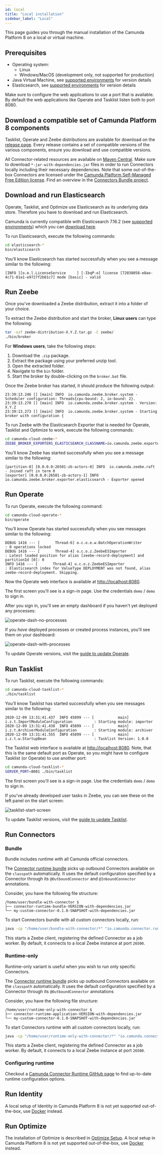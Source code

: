 ```yaml
---
id: local
title: "Local installation"
sidebar_label: "Local"
---
```


This page guides you through the manual installation of the Camunda Platform 8 on a local or virtual machine.

## Prerequisites

- Operating system:
  - Linux
  - Windows/MacOS (development only, not supported for production)
- Java Virtual Machine, see [supported environments](/docs/reference/supported-environments/) for version details
- Elasticsearch, see [supported environments](/docs/reference/supported-environments/) for version details

Make sure to configure the web applications to use a port that is available. By default the web applications like Operate and Tasklist listen both to port 8080.

## Download a compatible set of Camunda Platform 8 components

Tasklist, Operate and Zeebe distributions are available for download on the [release page](https://github.com/camunda/zeebe/releases). Every release contains a set of compatible versions of the various components, ensure you download and use compatible versions.

All Connector-related resources are available on [Maven Central](https://search.maven.org/search?q=g:io.camunda.connector). Make sure to download `*-jar-with-dependencies.jar` files in order to run Connectors locally including their necessary dependencies.
Note that some out-of-the-box Connectors are licensed under the [Camunda Platform Self-Managed Free Edition license](https://camunda.com/legal/terms/cloud-terms-and-conditions/camunda-cloud-self-managed-free-edition-terms/).
Find an overview in the [Connectors Bundle project](https://github.com/camunda/connectors-bundle).

## Download and run Elasticsearch

Operate, Tasklist, and Optimize use Elasticsearch as its underlying data store. Therefore you have to download and run Elasticsearch.

Camunda is currently compatible with Elasticsearch 7.16.2 (see [supported environments](/docs/reference/supported-environments/)) which you can [download here](https://www.elastic.co/downloads/past-releases/elasticsearch-7-16-2).

To run Elasticsearch, execute the following commands:

```bash
cd elasticsearch-*
bin/elasticearch
```

You’ll know Elasticsearch has started successfully when you see a message similar to the following:

```log
[INFO ][o.e.l.LicenseService     ] [-IbqP-o] license [72038058-e8ae-4c71-81a1-e9727f2b81c7] mode [basic] - valid
```

## Run Zeebe

Once you've downloaded a Zeebe distribution, extract it into a folder of your choice.

To extract the Zeebe distribution and start the broker, **Linux users** can type the following:

```bash
tar -xzf zeebe-distribution-X.Y.Z.tar.gz -C zeebe/
./bin/broker
```

For **Windows users**, take the following steps:

1. Download the `.zip` package.
2. Extract the package using your preferred unzip tool.
3. Open the extracted folder.
4. Navigate to the `bin` folder.
5. Start the broker by double-clicking on the `broker.bat` file.

Once the Zeebe broker has started, it should produce the following output:

```log
23:39:13.246 [] [main] INFO  io.camunda.zeebe.broker.system - Scheduler configuration: Threads{cpu-bound: 2, io-bound: 2}.
23:39:13.270 [] [main] INFO  io.camunda.zeebe.broker.system - Version: X.Y.Z
23:39:13.273 [] [main] INFO  io.camunda.zeebe.broker.system - Starting broker with configuration {
```

To run Zeebe with the Elasticsearch Exporter that is needed for Operate, Tasklist and Optimize to work, execute the following commands:

```bash
cd camunda-cloud-zeebe-*
ZEEBE_BROKER_EXPORTERS_ELASTICSEARCH_CLASSNAME=io.camunda.zeebe.exporter.ElasticsearchExporter ./bin/broker
```

You’ll know Zeebe has started successfully when you see a message similar to the following:

```log
[partition-0] [0.0.0.0:26501-zb-actors-0] INFO  io.camunda.zeebe.raft - Joined raft in term 0
[exporter] [0.0.0.0:26501-zb-actors-1] INFO  io.camunda.zeebe.broker.exporter.elasticsearch - Exporter opened
```

## Run Operate

To run Operate, execute the following command:

```bash
cd camunda-cloud-operate-*
bin/operate
```

You’ll know Operate has started successfully when you see messages similar to the following:

```log
DEBUG 1416 --- [       Thread-6] o.c.o.e.w.BatchOperationWriter           : 0 operations locked
DEBUG 1416 --- [       Thread-4] o.c.o.z.ZeebeESImporter                  : Latest loaded position for alias [zeebe-record-deployment] and partitionId [0]: 0
INFO 1416 --- [       Thread-4] o.c.o.z.ZeebeESImporter                  : Elasticsearch index for ValueType DEPLOYMENT was not found, alias zeebe-record-deployment. Skipping.
```

Now the Operate web interface is available at [http://localhost:8080](http://localhost:8080).

The first screen you'll see is a sign-in page. Use the credentials `demo` / `demo` to sign in.

After you sign in, you'll see an empty dashboard if you haven't yet deployed any processes:

![operate-dash-no-processes](assets/operate-dashboard-no-processes_light.png)

If you _have_ deployed processes or created process instances, you'll see them on your dashboard:

![operate-dash-with-processes](assets/operate-introduction_light.png)

To update Operate versions, visit the [guide to update Operate](../../components/operate/userguide/updating-operate.md).

## Run Tasklist

To run Tasklist, execute the following commands:

```bash
cd camunda-cloud-tasklist-*
./bin/tasklist
```

You’ll know Tasklist has started successfully when you see messages similar to the following:

```log
2020-12-09 13:31:41.437  INFO 45899 --- [           main] i.z.t.ImportModuleConfiguration          : Starting module: importer
2020-12-09 13:31:41.438  INFO 45899 --- [           main] i.z.t.ArchiverModuleConfiguration        : Starting module: archiver
2020-12-09 13:31:41.555  INFO 45899 --- [           main] i.z.t.w.StartupBean                      : Tasklist Version: 1.0.0
```

The Tasklist web interface is available at [http://localhost:8080](http://localhost:8080). Note, that this is the same default port as Operate, so you might have to configure Tasklist (or Operate) to use another port:

```bash
cd camunda-cloud-tasklist-*
SERVER_PORT=8081 ./bin/tasklist
```

The first screen you'll see is a sign-in page. Use the credentials `demo` / `demo` to sign in.

If you've already developed user tasks in Zeebe, you can see these on the left panel on the start screen:

![tasklist-start-screen](assets/tasklist-start-screen_light.png)

To update Tasklist versions, visit the [guide to update Tasklist](../../components/tasklist/userguide/updating-tasklist.md).

## Run Connectors

### Bundle

Bundle includes runtime with all Camunda official connectors.

The [Connector runtime bundle](https://repo1.maven.org/maven2/io/camunda/connector/connector-runtime-bundle/) picks up
outbound Connectors available on the `classpath` automatically.
It uses the default configuration specified by a Connector through its `@OutboundConnector` and `@InboundConnector` annotations.

Consider, you have the following file structure:

```shell
/home/user/bundle-with-connector $
├── connector-runtime-bundle-VERSION-with-dependencies.jar
└── my-custom-connector-0.1.0-SNAPSHOT-with-dependencies.jar
```

To start Connectors bundle with all custom connectors locally, run:

```bash
java -cp "/home/user/bundle-with-connector/*" "io.camunda.connector.runtime.app.ConnectorRuntimeApplication"
```

This starts a Zeebe client, registering the defined Connector as a job worker. By default, it connects to a local Zeebe instance at port `26500`.

### Runtime-only

Runtime-only variant is useful when you wish to run only specific Connectors.

The [Connector runtime bundle](https://repo1.maven.org/maven2/io/camunda/connector/connector-runtime-application/) picks up
outbound Connectors available on the `classpath` automatically.
It uses the default configuration specified by a Connector through its `@OutboundConnector` annotations

Consider, you have the following file structure:

```shell
/home/user/runtime-only-with-connector $
├── connector-runtime-application-VERSION-with-dependencies.jar
└── my-custom-connector-0.1.0-SNAPSHOT-with-dependencies.jar
```

To start Connectors runtime with all custom connectors locally, run:

```bash
java -cp "/home/user/runtime-only-with-connector/*" "io.camunda.connector.runtime.app.ConnectorRuntimeApplication"
```

This starts a Zeebe client, registering the defined Connector as a job worker. By default, it connects to a local Zeebe instance at port `26500`.

### Configuring runtime

Checkout a [Camunda Connector Runtime GitHub page](https://github.com/camunda/connectors/tree/main/connector-runtime#configuration-options)
to find up-to-date runtime configuration options.

## Run Identity

A local setup of Identity in Camunda Platform 8 is not yet supported out-of-the-box, use [Docker](../docker/) instead.

## Run Optimize

The installation of Optimize is described in [Optimize Setup]($optimize$/self-managed/optimize-deployment/install-and-start/). A local setup in Camunda Platform 8 is not yet supported out-of-the-box, use [Docker](../docker/#optimize) instead.

